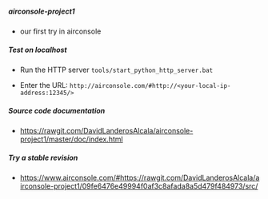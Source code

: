 ##### airconsole-project1
 + our first try in airconsole


##### Test on localhost
- Run the HTTP server
``tools/start_python_http_server.bat ``

- Enter the URL:
`` http://airconsole.com/#http://<your-local-ip-address:12345/> ``

##### Source code documentation
- https://rawgit.com/DavidLanderosAlcala/airconsole-project1/master/doc/index.html

##### Try a stable revision
- https://www.airconsole.com/#https://rawgit.com/DavidLanderosAlcala/airconsole-project1/09fe6476e49994f0af3c8afada8a5d479f484973/src/
